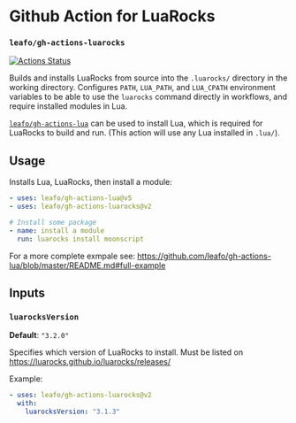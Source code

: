 # Github Action for LuaRocks

### `leafo/gh-actions-luarocks`

[![Actions Status](https://github.com/leafo/gh-actions-luarocks/workflows/test/badge.svg)](https://github.com/leafo/gh-actions-luarocks/actions)

Builds and installs LuaRocks from source into the `.luarocks/` directory in the working directory. Configures `PATH`, `LUA_PATH`, and `LUA_CPATH` environment variables to be able to use the `luarocks` command directly in workflows, and require installed modules in Lua.

[`leafo/gh-actions-lua`](https://github.com/leafo/gh-actions-lua/tree/master/install-lua) can be used to install Lua, which is required for LuaRocks to build and run. (This action will use any Lua installed in `.lua/`).

## Usage

Installs Lua, LuaRocks, then install a module:

```yaml
- uses: leafo/gh-actions-lua@v5
- uses: leafo/gh-actions-luarocks@v2

# Install some package
- name: install a module
  run: luarocks install moonscript
```

For a more complete exmpale see: https://github.com/leafo/gh-actions-lua/blob/master/README.md#full-example

## Inputs

### `luarocksVersion`

**Default**: `"3.2.0"`

Specifies which version of LuaRocks to install. Must be listed on https://luarocks.github.io/luarocks/releases/

Example:

```yaml
- uses: leafo/gh-actions-luarocks@v2
  with:
    luarocksVersion: "3.1.3"
```
